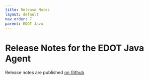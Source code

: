 ```yaml
---
title: Release Notes
layout: default
nav_order: 7
parent: EDOT Java
---
```


# Release Notes for the EDOT Java Agent

Release notes are published [on Github](https://github.com/elastic/elastic-otel-java/releases)